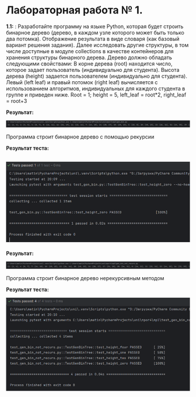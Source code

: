 # Лабораторная работа № 1.
**1.1:** : Разработайте программу на языке Python, которая будет строить бинарное дерево (дерево, в каждом узле которого может быть только два потомка). Отображение результата в виде словаря (как базовый вариант решения задания).
Далее исследовать другие структуры, в том числе доступные в модуле collections в качестве контейнеров для хранения структуры бинарного дерева. 
Дерево должно обладать следующими свойствами:
В корне дерева (root) находится число, которое задает пользователь (индивидуально для студента).
Высота дерева (height) задается пользователем (индивидуально для студента).
Левый (left leaf) и правый потомок (right leaf) вычисляется с использованием алгоритмов, индивидуальных для каждого студента в группе и приведен ниже.
Root = 1; height = 5, left_leaf = root*2, right_leaf = root+3

**Результат:**

![Лабораторная работа 1. Задание 1.1](https://github.com/jamanuriyeva/programming-4-sem/blob/b618f3d8652732e5f46ee9bfd2069277c09b3e72/%D0%BB%D1%801/pics/rec.png)

Программа строит бинарное дерево с помощью рекурсии

**Результат теста:**

![Лабораторная работа 1. Тест1](https://github.com/jamanuriyeva/programming-4-sem/blob/b618f3d8652732e5f46ee9bfd2069277c09b3e72/%D0%BB%D1%801/pics/test-rec.png)
---

**Результат:**

![Лабораторная работа 1. Задание 2](https://github.com/jamanuriyeva/programming-4-sem/blob/b618f3d8652732e5f46ee9bfd2069277c09b3e72/%D0%BB%D1%801/pics/nerec.png)

Программа строит бинарное дерево нерекурсивным методом 

**Результат теста:**

![Лабораторная работа 1. Тест2](https://github.com/jamanuriyeva/programming-4-sem/blob/b618f3d8652732e5f46ee9bfd2069277c09b3e72/%D0%BB%D1%801/pics/test-nerec.png)
